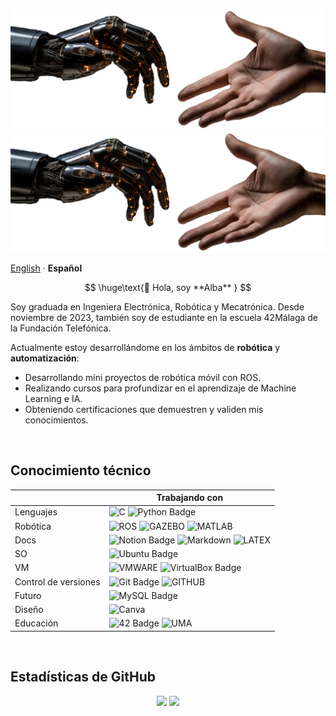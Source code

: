 <!-- IMAGEN -------------------------------------------------------------------------------------------------------------------->
<div>
    <p align="center">
        <img src="images/mano-robotica.png#gh-light-mode-only" alt="Banner (claro)" />
        <img src="images/mano-robotica.png#gh-dark-mode-only" alt="Banner (oscuro)" />
    </p>
</div>

<!-- IDIOMAS ------------------------------------------------------------------------------------------------------------------->
<div>
    <p align="left">
        <a href="/languages/README-en.md">English<a> · <b>Español</b>
    </p>
</div>

<!-- PRESENTACIÓN -------------------------------------------------------------------------------------------------------------->

$$
\huge\text{👋 Hola, soy **Alba** }
$$

Soy graduada en Ingeniera Electrónica, Robótica y Mecatrónica. Desde noviembre de 2023, también soy de estudiante en la escuela 42Málaga de la Fundación Telefónica.

Actualmente estoy desarrollándome en los ámbitos de **robótica** y **automatización**:

- Desarrollando mini proyectos de robótica móvil con ROS.
- Realizando cursos para profundizar en el aprendizaje de Machine Learning e IA.
- Obteniendo certificaciones que demuestren y validen mis conocimientos.
  
<br>

## Conocimiento técnico

|                      |  Trabajando con   |
|----------------------|-------------------|
| Lenguajes            | ![C](https://img.shields.io/badge/C-blue?style=for-the-badge&logo=c&logoColor=black&color=%23A8B9CC) ![Python Badge](https://img.shields.io/badge/PYTHON-yellow?style=for-the-badge&logo=python&logoColor=yellow&logoSize=auto&color=%233776AB)    |
| Robótica             | ![ROS](https://img.shields.io/badge/ROS-blue?style=for-the-badge&logo=ros&logoColor=white&color=%2322314E) ![GAZEBO](https://img.shields.io/badge/GAZEBO-orange?style=for-the-badge&logo=facebookgaming&logoColor=white&color=%23FB923C) ![MATLAB](https://img.shields.io/badge/MATLAB-blue?style=for-the-badge&logo=atlassian&logoColor=white&color=blue)    |
| Docs                 | ![Notion Badge](https://img.shields.io/badge/NOTION-white?style=for-the-badge&logo=notion&logoColor=black&color=%23FFFFFF) ![Markdown](https://img.shields.io/badge/markdown-%23000000.svg?style=for-the-badge&logo=markdown&logoColor=white) ![LATEX](https://img.shields.io/badge/LATEX-green?style=for-the-badge&logo=latex&logoColor=white&color=%23008080)    |
| SO                   | ![Ubuntu Badge](https://img.shields.io/badge/Ubuntu-E95420?logo=ubuntu&logoColor=fff&style=for-the-badge)    |
| VM                   | ![VMWARE](https://img.shields.io/badge/VMWARE-gray?style=for-the-badge&logo=vmware&logoColor=white&color=%23607078) ![VirtualBox Badge](https://img.shields.io/badge/VirtualBox-183A61?logo=virtualbox&logoColor=fff&style=for-the-badge)    |
| Control de versiones | ![Git Badge](https://img.shields.io/badge/Git-F05032?logo=git&logoColor=fff&style=for-the-badge)   ![GITHUB](https://img.shields.io/badge/GITHUB-black?style=for-the-badge&logo=github&logoColor=white&color=%23181717)    |
| Futuro               | ![MySQL Badge](https://img.shields.io/badge/MySQL-4479A1?logo=mysql&logoColor=fff&style=for-the-badge)    |
| Diseño               | ![Canva](https://img.shields.io/badge/Canva-%2300C4CC.svg?style=for-the-badge&logo=Canva&logoColor=white)      |
| Educación            | ![42 Badge](https://img.shields.io/badge/42-000?logo=42&logoColor=fff&style=for-the-badge) ![UMA](https://img.shields.io/badge/UMA-blue?style=for-the-badge&logoColor=white&color=%23071D49)    |

<br>

## Estadísticas de GitHub

<div>
    <p align="center">
        <img src="https://github-readme-stats.vercel.app/api?username=AMarqs&count_private=true&show_icons=true&theme=vue&title_color=9966ff&icon_color=9966ff&card_width=500px" />
        <a href="https://git.io/streak-stats">
            <img src="https://github-readme-stats.vercel.app/api/top-langs/?username=AMarqs&layout=compact&theme=transparent&text_color=000000&title_color=9966ff&card_width=400px" />
        </a>
    </p>
</div>

<!--
![GitHub stats](https://github-readme-stats.vercel.app/api?username=AMarqs&show_icons=true&theme=transparent&text_color=000000&title_color=8c4966&icon_color=8c4966)
-->

<!--
![Top Langs](https://github-readme-stats.vercel.app/api/top-langs/?username=AMarqs&theme=vue)
-->

<!--
## ▪️ GitHub Stats :octocat:
<div align="center">
![Anurag's GitHub stats](https://github-readme-stats.vercel.app/api?username=AMarqs&show_icons=true&theme=holi&rank_icon=github) 
![Top Langs](https://github-readme-stats.vercel.app/api/top-langs/?username=AMarqs&layout=compact&theme=holi)
</div>
-->
